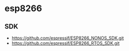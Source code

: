# esp8266

## SDK
- https://github.com/espressif/ESP8266_NONOS_SDK.git
- https://github.com/espressif/ESP8266_RTOS_SDK.git